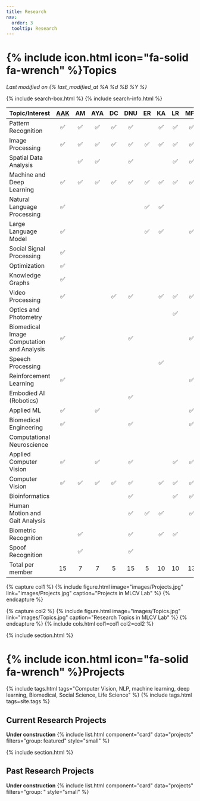 ```yaml
---
title: Research
nav:
  order: 3
  tooltip: Research
---
```


# {% include icon.html icon="fa-solid fa-wrench" %}Topics

_Last modified on {% last_modified_at %A %d %B %Y %}_

{% include search-box.html %}
{% include search-info.html %}


| Topic/Interest | [AAK](team/adila-krisnadhi.html) | AM | AYA | DC | DNU | ER | KA | LR | MFR | NF | SN | TB | VD | Total
| :---- | :----: | :----: | :----: | :----: | :----: | :----: | :----: | :----: | :----: | :----: | :----: | :----: |:----: | :----: |
| Pattern Recognition | :white_check_mark: | :white_check_mark: | :white_check_mark: |   :white_check_mark: | :white_check_mark: |   | :white_check_mark: |   :white_check_mark: | :white_check_mark: |   |   |   :white_check_mark: | :white_check_mark: | 10
| Image Processing  | :white_check_mark: | :white_check_mark: | :white_check_mark: |   :white_check_mark: | :white_check_mark: | :white_check_mark: | :white_check_mark: |   :white_check_mark: | :white_check_mark: |   |   |   :white_check_mark: |   | 10
| Spatial Data Analysis |   | :white_check_mark: | :white_check_mark: |     | :white_check_mark: |   |   |   :white_check_mark: | :white_check_mark: |   |   |     |   | 5
| Machine and Deep Learning | :white_check_mark: | :white_check_mark: | :white_check_mark: |   :white_check_mark: | :white_check_mark: | :white_check_mark: | :white_check_mark: |   :white_check_mark: | :white_check_mark: | :white_check_mark: | :white_check_mark: |   :white_check_mark: | :white_check_mark: | 13
| Natural Language Processing  | :white_check_mark: |   |   |    |   | :white_check_mark: | :white_check_mark: |   |    |    |   |    |   | 3
| Large Language Model  | :white_check_mark: |   |   |    |   | :white_check_mark: | :white_check_mark: |   | :white_check_mark: |   |   |    |   | 3
| Social Signal Processing  | :white_check_mark: |    |   |    |    |    |   |    |    |   |   |   :white_check_mark: |   | 2
| Optimization  | :white_check_mark: |    |   |    |    |    |   |    |    |   |   |   :white_check_mark: | :white_check_mark: | 4
| Knowledge Graphs  | :white_check_mark: |    |   |    |    |    |   |    |    |   |   |     |   | 1
| Video Processing  | :white_check_mark: |   |   |   :white_check_mark: | :white_check_mark: |   | :white_check_mark: | :white_check_mark: | :white_check_mark: |   |   |   |   | 6
| Optics and Photometry  |   |   |   |   |   |   |   |   :white_check_mark: |   |   |   |   |   | 1
| Biomedical Image Computation and Analysis  | :white_check_mark: |   |   |   | :white_check_mark: |   |   |   | :white_check_mark: |   | :white_check_mark: |     |   | 4
| Speech Processing  |   |   |   |   |   |   | :white_check_mark: |   |   |   |   |   |   | 1
| Reinforcement Learning  | :white_check_mark: |   |   |   |   |   |   |   | :white_check_mark: |   |   |   | :white_check_mark: | 3
| Embodied AI (Robotics)  |   |   |   |   | :white_check_mark: |   |   |   |   |   |   |   | :white_check_mark: | 2
| Applied ML  | :white_check_mark: |   | :white_check_mark: |   |   |   |   |   | :white_check_mark: | :white_check_mark: |   |   :white_check_mark: | :white_check_mark: | 6
| Biomedical Engineering  | :white_check_mark: |   |   |   | :white_check_mark: |    |   |   | :white_check_mark: | :white_check_mark: |   |   |   | 4
| Computational Neuroscience  |   |   |   |   |   |   |   |   |   | :white_check_mark: |    |   |   | 1
| Applied Computer Vision  | :white_check_mark: |   | :white_check_mark: |   | :white_check_mark: |   |   | :white_check_mark: | :white_check_mark: |   |   |     |   | 5
| Computer Vision  | :white_check_mark: | :white_check_mark: | :white_check_mark: |   :white_check_mark: | :white_check_mark: |   | :white_check_mark: | :white_check_mark: | :white_check_mark: |   |   |   :white_check_mark: |   | 9
| Bioinformatics  |   |   |   |   | :white_check_mark: |   |   | :white_check_mark: | :white_check_mark: |   |   | :white_check_mark: | :white_check_mark: | 5
| Human Motion and Gait Analysis |   |   |   |   | :white_check_mark: | :white_check_mark: | :white_check_mark: |   | :white_check_mark: |   |   | :white_check_mark: |   | 5
| Biometric Recognition  |   | :white_check_mark: |   |   | :white_check_mark: |   | :white_check_mark: | :white_check_mark: |   |   |   |:white_check_mark: |   | 5
| Spoof Recognition  |   | :white_check_mark: |   |   | :white_check_mark: |   |   |   |   |   |   |   |   | 2
| Total per member| 15 | 7 | 7 | 5 | 15 | 5 | 10 | 10 | 13 | 4 | 3 | 9 | 7 | 

{% capture col1 %}
{%
  include figure.html
  image="images/Projects.jpg"
  link="images/Projects.jpg"
  caption="Projects in MLCV Lab"
%}
{% endcapture %}

{% capture col2 %}
{%
  include figure.html
  image="images/Topics.jpg"
  link="images/Topics.jpg"
  caption="Research Topics in MLCV Lab"
%}
{% endcapture %}
{% include cols.html col1=col1 col2=col2 %}

{% include section.html %}

# {% include icon.html icon="fa-solid fa-wrench" %}Projects

{% include tags.html tags="Computer Vision, NLP, machine learning, deep learning, Biomedical, Social Science, Life Science" %}
{% include tags.html tags=site.tags %}

## Current Research Projects
**Under construction**
{% include list.html component="card" data="projects" filters="group: featured" style="small" %}

{% include section.html %}
## Past Research Projects
**Under construction**
{% include list.html component="card" data="projects" filters="group: " style="small" %}
